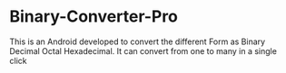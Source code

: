 # Binary-Converter-Pro
This is an Android developed to convert the different Form as Binary Decimal Octal Hexadecimal. It can convert from one to many in a single click
